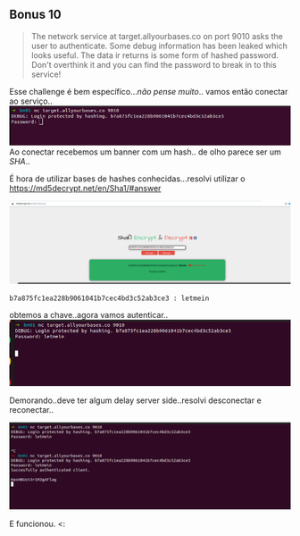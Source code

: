 ﻿

## Bonus 10

> The network service at target.allyourbases.co on port 9010 asks the
> user to authenticate. Some debug information has been leaked which
> looks useful. The data ir returns is some form of hashed password.
> Don't overthink it and you can find the password to break in to this
> service!

Esse challenge é bem específico...*não pense muito*.. vamos então conectar ao serviço..
![enter image description here](Bonus10.png)
Ao conectar recebemos um banner com um hash.. de olho parece ser um *SHA*..

É hora de utilizar bases de hashes conhecidas...resolvi utilizar o https://md5decrypt.net/en/Sha1/#answer

![enter image description here](Bonus10-hash.png)

    b7a875fc1ea228b9061041b7cec4bd3c52ab3ce3 : letmein

obtemos a chave..agora vamos autenticar..
![enter image description here](Bonus10-trying-auth.png)

Demorando..deve ter algum delay server side..resolvi desconectar e reconectar..

![enter image description here](Bonus10-Delay.png)

E funcionou. <:

